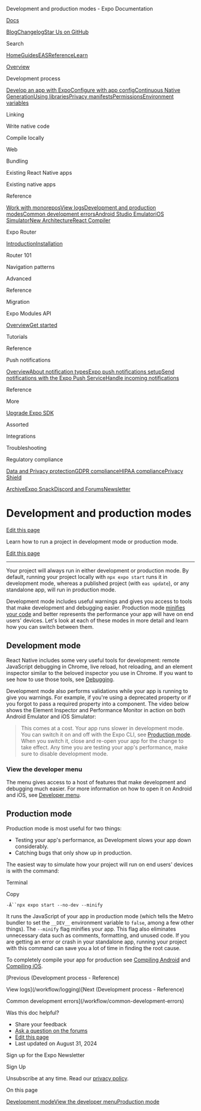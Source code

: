 Development and production modes - Expo Documentation

[Docs](/)

[Blog](https://expo.dev/blog)[Changelog](https://expo.dev/changelog)[Star Us on GitHub](https://github.com/expo/expo)

Search

[Home](/)[Guides](/guides/overview)[EAS](/eas)[Reference](/versions/latest)[Learn](/tutorial/overview)

[Overview](/guides/overview)

Development process

[Develop an app with Expo](/workflow/overview)[Configure with app config](/workflow/configuration)[Continuous Native Generation](/workflow/continuous-native-generation)[Using libraries](/workflow/using-libraries)[Privacy manifests](/guides/apple-privacy)[Permissions](/guides/permissions)[Environment variables](/guides/environment-variables)

Linking

Write native code

Compile locally

Web

Bundling

Existing React Native apps

Existing native apps

Reference

[Work with monorepos](/guides/monorepos)[View logs](/workflow/logging)[Development and production modes](/workflow/development-mode)[Common development errors](/workflow/common-development-errors)[Android Studio Emulator](/workflow/android-studio-emulator)[iOS Simulator](/workflow/ios-simulator)[New Architecture](/guides/new-architecture)[React Compiler](/guides/react-compiler)

Expo Router

[Introduction](/router/introduction)[Installation](/router/installation)

Router 101

Navigation patterns

Advanced

Reference

Migration

Expo Modules API

[Overview](/modules/overview)[Get started](/modules/get-started)

Tutorials

Reference

Push notifications

[Overview](/push-notifications/overview)[About notification types](/push-notifications/what-you-need-to-know)[Expo push notifications setup](/push-notifications/push-notifications-setup)[Send notifications with the Expo Push Service](/push-notifications/sending-notifications)[Handle incoming notifications](/push-notifications/receiving-notifications)

Reference

More

[Upgrade Expo SDK](/workflow/upgrading-expo-sdk-walkthrough)

Assorted

Integrations

Troubleshooting

Regulatory compliance

[Data and Privacy protection](/regulatory-compliance/data-and-privacy-protection)[GDPR compliance](/regulatory-compliance/gdpr)[HIPAA compliance](/regulatory-compliance/hipaa)[Privacy Shield](/regulatory-compliance/privacy-shield)

[Archive](/archive)[Expo Snack](https://snack.expo.dev)[Discord and Forums](https://chat.expo.dev)[Newsletter](https://expo.dev/mailing-list/signup)

Development and production modes
================================

[Edit this page](https://github.com/expo/expo/edit/main/docs/pages/workflow/development-mode.mdx)

Learn how to run a project in development mode or production mode.

[Edit this page](https://github.com/expo/expo/edit/main/docs/pages/workflow/development-mode.mdx)

---

Your project will always run in either development or production mode. By default, running your project locally with `npx expo start` runs it in development mode, whereas a published project (with `eas update`), or any standalone app, will run in production mode.

Development mode includes useful warnings and gives you access to tools that make development and debugging easier. Production mode [minifies your code](/guides/customizing-metro#minification) and better represents the performance your app will have on end users' devices. Let's look at each of these modes in more detail and learn how you can switch between them.

Development mode
----------------

React Native includes some very useful tools for development: remote JavaScript debugging in Chrome, live reload, hot reloading, and an element inspector similar to the beloved inspector you use in Chrome. If you want to see how to use those tools, see [Debugging](/debugging/runtime-issues).

Development mode also performs validations while your app is running to give you warnings. For example, if you're using a deprecated property or if you forgot to pass a required property into a component. The video below shows the Element Inspector and Performance Monitor in action on both Android Emulator and iOS Simulator:

> This comes at a cost. Your app runs slower in development mode.   
>  You can switch it on and off with the Expo CLI, see [Production mode](/workflow/development-mode#production-mode). When you switch it, close and re-open your app for the change to take effect. Any time you are testing your app's performance, make sure to disable development mode.

### View the developer menu

The menu gives access to a host of features that make development and debugging much easier. For more information on how to open it on Android and iOS, see [Developer menu](/debugging/tools#developer-menu).

Production mode
---------------

Production mode is most useful for two things:

* Testing your app's performance, as Development slows your app down considerably.
* Catching bugs that only show up in production.

The easiest way to simulate how your project will run on end users' devices is with the command:

Terminal

Copy

`-Â``npx expo start --no-dev --minify`

It runs the JavaScript of your app in production mode (which tells the Metro bundler to set the `__DEV__` environment variable to `false`, among a few other things). The `--minify` flag minifies your app. This flag also eliminates unnecessary data such as comments, formatting, and unused code. If you are getting an error or crash in your standalone app, running your project with this command can save you a lot of time in finding the root cause.

To completely compile your app for production see [Compiling Android](/more/expo-cli#compiling-android) and [Compiling iOS](/more/expo-cli#compiling-ios).

[Previous (Development process - Reference)

View logs](/workflow/logging)[Next (Development process - Reference)

Common development errors](/workflow/common-development-errors)

Was this doc helpful?

* Share your feedback
* [Ask a question on the forums](https://chat.expo.dev/)
* [Edit this page](https://github.com/expo/expo/edit/main/docs/pages/workflow/development-mode.mdx)
* Last updated on August 31, 2024

Sign up for the Expo Newsletter

Sign Up

Unsubscribe at any time. Read our [privacy policy](https://expo.dev/privacy).

On this page

[Development mode](/workflow/development-mode/#development-mode)[View the developer menu](/workflow/development-mode/#view-the-developer-menu)[Production mode](/workflow/development-mode/#production-mode)